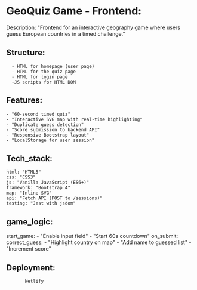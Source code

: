 # GeoQuiz Game - Frontend:

  Description: "Frontend for an interactive geography game where users guess European countries in a timed challenge."




## Structure:
      - HTML for homepage (user page)
      - HTML for the quiz page
      - HTML for login page
      -JS scripts for HTML DOM


## Features:
    - "60-second timed quiz"
    - "Interactive SVG map with real-time highlighting"
    - "Duplicate guess detection"
    - "Score submission to backend API"
    - "Responsive Bootstrap layout"
    - "LocalStorage for user session"
   

##  Tech_stack:
    html: "HTML5"
    css: "CSS3"
    js: "Vanilla JavaScript (ES6+)"
    framework: "Bootstrap 4"
    map: "Inline SVG"
    api: "Fetch API (POST to /sessions)"
    testing: "Jest with jsdom"


## game_logic:
  start_game:
    - "Enable input field"
    - "Start 60s countdown"
  on_submit:
    correct_guess:
      - "Highlight country on map"
      - "Add name to guessed list"
      - "Increment score"
  

 ##  Deployment:
           Netlify

